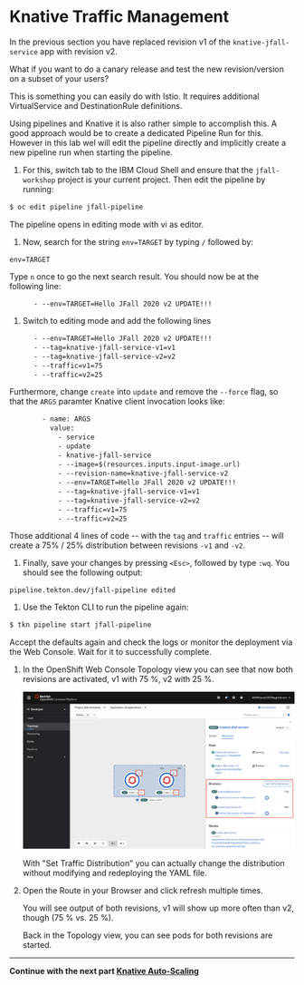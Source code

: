 # Knative Traffic Management

In the previous section you have replaced revision v1 of the `knative-jfall-service` app with revision v2.

What if you want to do a canary release and test the new revision/version on a subset of your users?  

This is something you can easily do with Istio. It requires additional VirtualService and DestinationRule definitions.

Using pipelines and Knative it is also rather simple to accomplish this. A good approach would be to create a dedicated Pipeline Run for this. However in this lab wel will edit the pipeline directly and implicitly create a new pipeline run when starting the pipeline.

1. For this, switch tab to the IBM Cloud Shell and ensure that the `jfall-workshop` project is your current project. Then edit the pipeline by running:

```bash
$ oc edit pipeline jfall-pipeline
```

The pipeline opens in editing mode with vi as editor. 

1. Now, search for the string `env=TARGET` by typing `/` followed by:

```
env=TARGET
```

Type `n` once to go the next search result. You should now be at the following line:

```
      - --env=TARGET=Hello JFall 2020 v2 UPDATE!!!
```

1. Switch to editing mode and add the following lines

```
      - --env=TARGET=Hello JFall 2020 v2 UPDATE!!!
      - --tag=knative-jfall-service-v1=v1
      - --tag=knative-jfall-service-v2=v2
      - --traffic=v1=75
      - --traffic=v2=25
```

Furthermore, change `create` into `update` and remove the `--force` flag, so that the `ARGS` paramter Knative client invocation looks like:

```
        - name: ARGS
          value:
            - service
            - update
            - knative-jfall-service
            - --image=$(resources.inputs.input-image.url)
            - --revision-name=knative-jfall-service-v2
            - --env=TARGET=Hello JFall 2020 v2 UPDATE!!!
            - --tag=knative-jfall-service-v1=v1
            - --tag=knative-jfall-service-v2=v2
            - --traffic=v1=75
            - --traffic=v2=25
```

Those additional 4 lines of code -- with the `tag` and `traffic` entries -- will create a 75% / 25% distribution between revisions `-v1` and `-v2`.

1. Finally, save your changes by pressing `<Esc>`, followed by type `:wq`. You should see the following output:

```
pipeline.tekton.dev/jfall-pipeline edited
```

1. Use the Tekton CLI to run the pipeline again:

```bash
$ tkn pipeline start jfall-pipeline
```

Accept the defaults again and check the logs or monitor the deployment via the Web Console. Wait for it to successfully complete.
   
1. In the OpenShift Web Console Topology view you can see that now both revisions are activated, v1 with 75 %, v2 with 25 %.
   
   ![canary](images/canary.png)

   With "Set Traffic Distribution" you can actually change the distribution without modifying and redeploying the YAML file.

1. Open the Route in your Browser and click refresh multiple times.

   You will see output of both revisions, v1 will show up more often than v2, though (75 % vs. 25 %).

   Back in the Topology view, you can see pods for both revisions are started.
   
---

__Continue with the next part [Knative Auto-Scaling](6-Scaling.md)__
